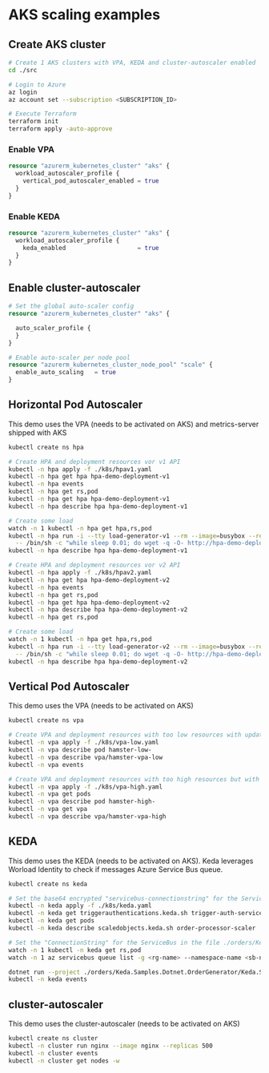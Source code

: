 # AKS scaling examples

## Create AKS cluster

```bash
# Create 1 AKS clusters with VPA, KEDA and cluster-autoscaler enabled
cd ./src

# Login to Azure
az login
az account set --subscription <SUBSCRIPTION_ID>

# Execute Terraform
terraform init
terraform apply -auto-approve
```

### Enable VPA

```terraform
resource "azurerm_kubernetes_cluster" "aks" {
  workload_autoscaler_profile {
    vertical_pod_autoscaler_enabled = true
  }
}
```

### Enable KEDA

```terraform
resource "azurerm_kubernetes_cluster" "aks" {
  workload_autoscaler_profile {
    keda_enabled                    = true
  }
}
```

## Enable cluster-autoscaler

```terraform
# Set the global auto-scaler config
resource "azurerm_kubernetes_cluster" "aks" {

  auto_scaler_profile {
  }
}

# Enable auto-scaler per node pool
resource "azurerm_kubernetes_cluster_node_pool" "scale" {
  enable_auto_scaling   = true
}
```

## Horizontal Pod Autoscaler

This demo uses the VPA (needs to be activated on AKS) and metrics-server shipped with AKS

```bash
kubectl create ns hpa

# Create HPA and deployment resources vor v1 API
kubectl -n hpa apply -f ./k8s/hpav1.yaml
kubectl -n hpa get hpa hpa-demo-deployment-v1
kubectl -n hpa events
kubectl -n hpa get rs,pod
kubectl -n hpa get hpa hpa-demo-deployment-v1
kubectl -n hpa describe hpa hpa-demo-deployment-v1

# Create some load
watch -n 1 kubectl -n hpa get hpa,rs,pod
kubectl -n hpa run -i --tty load-generator-v1 --rm --image=busybox --restart=Never \
  -- /bin/sh -c "while sleep 0.01; do wget -q -O- http://hpa-demo-deployment-v1; done"
kubectl -n hpa describe hpa hpa-demo-deployment-v1

# Create HPA and deployment resources vor v2 API
kubectl -n hpa apply -f ./k8s/hpav2.yaml
kubectl -n hpa get hpa hpa-demo-deployment-v2
kubectl -n hpa events
kubectl -n hpa get rs,pod
kubectl -n hpa get hpa hpa-demo-deployment-v2
kubectl -n hpa describe hpa hpa-demo-deployment-v2
kubectl -n hpa get rs,pod

# Create some load
watch -n 1 kubectl -n hpa get hpa,rs,pod
kubectl -n hpa run -i --tty load-generator-v2 --rm --image=busybox --restart=Never \
  -- /bin/sh -c "while sleep 0.01; do wget -q -O- http://hpa-demo-deployment-v2; done"
kubectl -n hpa describe hpa hpa-demo-deployment-v2
```

## Vertical Pod Autoscaler

This demo uses the VPA (needs to be activated on AKS)

```bash
kubectl create ns vpa

# Create VPA and deployment resources with too low resources with update mode "auto"
kubectl -n vpa apply -f ./k8s/vpa-low.yaml
kubectl -n vpa describe pod hamster-low-
kubectl -n vpa describe vpa/hamster-vpa-low
kubectl -n vpa events

# Create VPA and deployment resources with too high resources but with update mode "Off"
kubectl -n vpa apply -f ./k8s/vpa-high.yaml
kubectl -n vpa get pods
kubectl -n vpa describe pod hamster-high-
kubectl -n vpa get vpa
kubectl -n vpa describe vpa/hamster-vpa-high
```

## KEDA

This demo uses the KEDA (needs to be activated on AKS). Keda leverages Worload Identity to check if messages Azure Service Bus queue.

```bash
kubectl create ns keda

# Set the base64 encrypted "servicebus-connectionstring" for the ServiceBus in the file ./k8s/keda.yaml
kubectl -n keda apply -f ./k8s/keda.yaml
kubectl -n keda get triggerauthentications.keda.sh trigger-auth-service-bus-orders
kubectl -n keda get pods
kubectl -n keda describe scaledobjects.keda.sh order-processor-scaler

# Set the "ConnectionString" for the ServiceBus in the file ./orders/Keda.Samples.Dotnet.OrderGenerator/Program.cs
watch -n 1 kubectl -n keda get rs,pod
watch -n 1 az servicebus queue list -g <rg-name> --namespace-name <sb-name> -otsv --query "[].messageCount"

dotnet run --project ./orders/Keda.Samples.Dotnet.OrderGenerator/Keda.Samples.Dotnet.OrderGenerator.csproj
kubectl -n keda events
```

## cluster-autoscaler

This demo uses the cluster-autoscaler (needs to be activated on AKS)

```bash
kubectl create ns cluster
kubectl -n cluster run nginx --image nginx --replicas 500
kubectl -n cluster events
kubectl -n cluster get nodes -w
```
